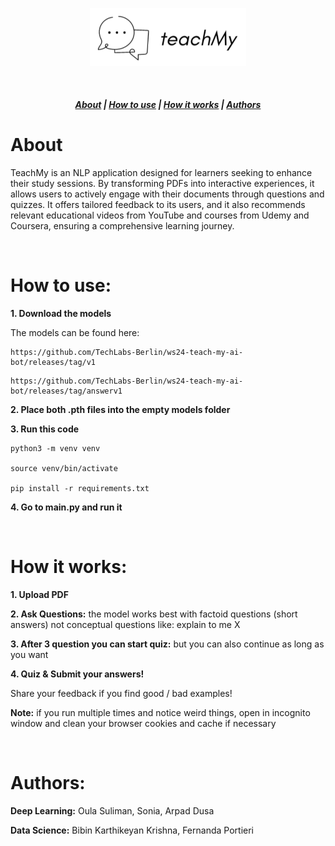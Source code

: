 <p align="center">
<img src="./assets/teachmylogo.png" width="250px"></p>
</p>

<br>

<h5 align="center">
  <a href="#about">About</a>  |
  <a href="#how-to-use">How to use</a>  |
  <a href="#how-it-works">How it works</a>  |
  <a href="#authors">Authors</a>
</h5>


# About

TeachMy is an NLP application designed for learners seeking to enhance their study sessions. By transforming PDFs into interactive experiences, it allows users to actively engage with their documents through questions and quizzes. It offers tailored feedback to its users, and it also recommends relevant educational videos from YouTube and courses from Udemy and Coursera, ensuring a comprehensive learning journey. 

&nbsp;


# How to use:

**1. Download the models**

The models can be found here:

```
https://github.com/TechLabs-Berlin/ws24-teach-my-ai-bot/releases/tag/v1
```

```
https://github.com/TechLabs-Berlin/ws24-teach-my-ai-bot/releases/tag/answerv1
```

**2. Place both .pth files into the empty models folder**

**3. Run this code**

```
python3 -m venv venv

source venv/bin/activate

pip install -r requirements.txt
```

**4. Go to main.py and run it**


&nbsp;

# How it works:

**1. Upload PDF**

**2. Ask Questions:**
the model works best with factoid questions (short answers) not conceptual questions like: explain to me X

**3. After 3 question you can start quiz:**
but you can also continue as long as you want

**4. Quiz & Submit your answers!**

Share your feedback if you find good / bad examples! 

**Note:** if you run multiple times and notice weird things, open in incognito window and clean your browser cookies and cache if necessary


&nbsp;

# Authors:

**Deep Learning:** Oula Suliman, Sonia, Arpad Dusa

**Data Science:** Bibin Karthikeyan Krishna, Fernanda Portieri
